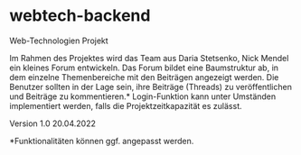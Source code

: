 # webtech-backend
Web-Technologien Projekt

Im Rahmen des Projektes wird das Team aus Daria Stetsenko, Nick Mendel ein kleines Forum entwickeln.
Das Forum bildet eine Baumstruktur ab, in dem einzelne Themenbereiche mit den Beiträgen angezeigt werden.
Die Benutzer sollten in der Lage sein, ihre Beiträge (Threads) zu veröffentlichen und Beiträge zu kommentieren.*
Login-Funktion kann unter Umständen implementiert werden, falls die Projektzeitkapazität es zulässt. 

Version 1.0 20.04.2022

*Funktionalitäten können ggf. angepasst werden.